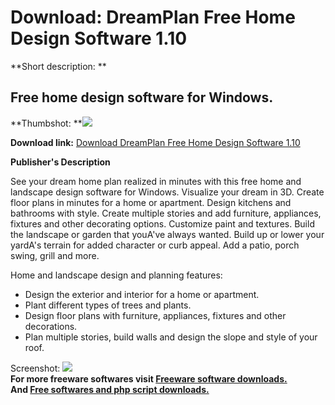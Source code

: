 # Download: DreamPlan Free Home Design Software 1.10

**Short description: **

## Free home design software for Windows.

  
**Thumbshot: **![](http://www.freewarefiles.com/screenshot/dreamplan1_md.jpg)   
  
**Download link:** [Download DreamPlan Free Home Design Software 1.10](http://freesoftwares.boysofts.com/DreamPlan-Home-Design-Software_program_95072.html)  
  

**Publisher's Description**  
  

See your dream home plan realized in minutes with this free home and landscape
design software for Windows. Visualize your dream in 3D. Create floor plans in
minutes for a home or apartment. Design kitchens and bathrooms with style.
Create multiple stories and add furniture, appliances, fixtures and other
decorating options. Customize paint and textures. Build the landscape or
garden that youA've always wanted. Build up or lower your yardA's terrain for
added character or curb appeal. Add a patio, porch swing, grill and more.

Home and landscape design and planning features:

  * Design the exterior and interior for a home or apartment. 
  * Plant different types of trees and plants. 
  * Design floor plans with furniture, appliances, fixtures and other decorations. 
  * Plan multiple stories, build walls and design the slope and style of your roof. 

  
  
Screenshot: ![](http://www.freewarefiles.com/screenshot/dreamplan1.jpg)  
**For more freeware softwares visit [Freeware software downloads.](http://freesoftwares.boysofts.com/)**   
**And [Free softwares and php script downloads.](http://www.boysofts.com/)**

